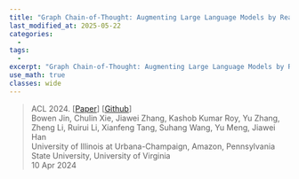 ```yaml
---
title: "Graph Chain-of-Thought: Augmenting Large Language Models by Reasoning on Graphs"
last_modified_at: 2025-05-22
categories:
  - 
tags:
  - 
excerpt: "Graph Chain-of-Thought: Augmenting Large Language Models by Reasoning on Graphs"
use_math: true
classes: wide
---
```


> ACL 2024. [[Paper](https://arxiv.org/pdf/2404.07103)] [[Github](https://github.com/PeterGriffinJin/Graph-CoT)]  
> Bowen Jin, Chulin Xie, Jiawei Zhang, Kashob Kumar Roy, Yu Zhang, Zheng Li, Ruirui Li, Xianfeng Tang, Suhang Wang, Yu Meng, Jiawei Han  
> University of Illinois at Urbana-Champaign, Amazon, Pennsylvania State University, University of Virginia  
> 10 Apr 2024  
